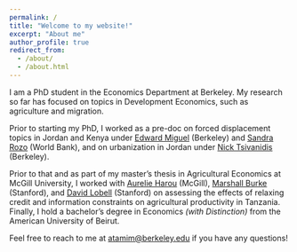 ```yaml
---
permalink: /
title: "Welcome to my website!"
excerpt: "About me"
author_profile: true
redirect_from: 
  - /about/
  - /about.html
---
```


I am a PhD student in the Economics Department at Berkeley. My research so far has focused on topics in Development Economics, such as agriculture and migration.

Prior to starting my PhD, I worked as a pre-doc on forced displacement topics in Jordan and Kenya under [Edward Miguel](http://emiguel.econ.berkeley.edu/) (Berkeley) and [Sandra Rozo](https://www.sandrarozo.net/) (World Bank), and on urbanization in Jordan under [Nick Tsivanidis](https://www.nicktsivanidis.com/) (Berkeley).

Prior to that and as part of my master’s thesis in Agricultural Economics at McGill University, I worked with [Aurelie Harou](https://aurelieharou.com/) (McGill), [Marshall Burke](https://web.stanford.edu/~mburke/) (Stanford), and [David Lobell](https://fse.fsi.stanford.edu/people/david_lobell) (Stanford) on assessing the effects of relaxing credit and information constraints on agricultural productivity in Tanzania. Finally, I hold a bachelor’s degree in Economics _(with Distinction)_ from the American University of Beirut.

Feel free to reach to me at <a href="mailto:atamim@berkeley.edu" target="_blank" rel="noopener noreferrer">atamim@berkeley.edu</a> if you have any questions!
